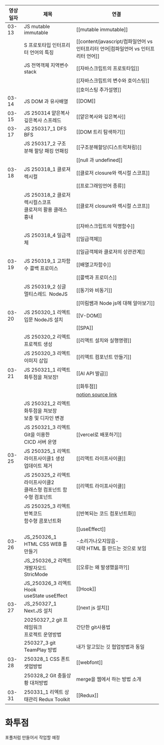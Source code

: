 
| 영상일자  | 제목                                             | 연결                                                                                                                                                                                     |
| ----- | ---------------------------------------------- | -------------------------------------------------------------------------------------------------------------------------------------------------------------------------------------- |
| 03-13 | JS mutable immutable                           | [[mutable immutable]]                                                                                                                                                                  |
|       | S 프로토타입 인터프리터 언어의 특징                           | [[content/javascript/컴파일언어 vs 인터프리터 언어\|컴파일언어 vs 인터프리터 언어]]                                                                                                                            |
|       | JS 전역객체 지역변수 stack                             | [[자바스크립트의 프로토타입]]                                                                                                                                                                      |
|       |                                                | [[자바스크립트의 변수와 호이스팅]]                                                                                                                                                                   |
|       |                                                | [[호이스팅 추가설명]]                                                                                                                                                                          |
| 03-14 | JS DOM 과 유사배열                                  | [[DOM]]                                                                                                                                                                                |
| 03-15 | JS 250314 얕은복사 깊은복사 스프레드                       | [[얕은복사와 깊은복사]]                                                                                                                                                                         |
| 03-17 | JS 250317_1 DFS BFS                            | [[DOM 트리 탐색하기]]                                                                                                                                                                        |
|       | JS 250317_2 구조 분해 할당 패킹 언패킹                    | [[구조분해할당(디스트럭쳐링)]]                                                                                                                                                                     |
|       |                                                | [[null 과 undefined]]                                                                                                                                                                   |
| 03-18 | JS 250318_1 클로져 렉시컬                            | [[클로저 closure와 렉시컬 스코프]]                                                                                                                                                               |
|       |                                                | [[프로그래밍언어 종류]]                                                                                                                                                                         |
|       | JS 250318_2 클로저 렉시컬스코프 <br>클로저의 활용 클래스 흉내      | [[클로저 closure와 렉시컬 스코프]]                                                                                                                                                               |
|       |                                                | [[자바스크립트의 익명함수]]                                                                                                                                                                       |
|       | JS 250318_4 일급객체                               | [[일급객체]]                                                                                                                                                                               |
|       |                                                | [[일급객체와 클로저의 상관관계]]                                                                                                                                                                    |
| 03-19 | JS 250319_1 고차함수 콜백 프로미스                       | [[배열고차함수]]                                                                                                                                                                             |
|       |                                                | [[콜백과 프로미스]]                                                                                                                                                                           |
|       | JS 250319_2 싱글 멀티스레드  NodeJS                   | [[동기와 비동기]]                                                                                                                                                                            |
|       |                                                | [[미림쌤과 Node js에 대해 알아보기]]                                                                                                                                                              |
| 03-20 | JS 250320_1 리엑트 입문 NodeJS 설치        | [[V-DOM]]                                                                                                                                                                              |
|       |                                                | [[SPA]]                                                                                                                                                                                |
|       | JS 250320_2 리엑트 프로젝트 생성                    | [[리액트 설치와 실행명령]]                                                                                                                                                                       |
|       | JS 250320_3 리엑트 이미지 삽입                         | [[리액트 컴포넌트 만들기]]                                                                                                                                                                       |
| 03-21 | JS 250321_1 리액트 화투점을 쳐보장!                      | [[AI API 발급]]                                                                                                                                                                          |
|       |                                                | [[화투점]]                                                                                                                                                                                |
|       |                                                | [notion source link]([https://caramel-pine-008.notion.site/2-191c7daa290d80c28252e3b3d3e7b6e4?pvs=74](https://caramel-pine-008.notion.site/2-191c7daa290d80c28252e3b3d3e7b6e4?pvs=74)) |
|       | JS 250321_2 리엑트 화투점을 쳐보장<br>보충 및 디자인 변경        |                                                                                                                                                                                        |
|       | JS 250321_3 리엑트 Git을 이용한<br>CICD 서버 운영         | [[vercel로 배포하기]]                                                                                                                                                                       |
| 03-25 | JS 250325_1 리엑트 라이프사이클1 생성<br>업데이트 제거          | [[리액트 라이프사이클]]                                                                                                                                                                         |
|       | JS 250325_2 리엑트 라이프사이클2 <br>클래스형 컴포넌트 함수형 컴포넌트 | [[리액트 라이프사이클]]                                                                                                                                                                         |
|       | JS 250325_3 리엑트 반복코드 <br>함수형 콤포넌트화             | [[반복되는 코드 컴포넌트화]]                                                                                                                                                                      |
|       |                                                | [[useEffect]]                                                                                                                                                                          |
| 03-26 | JS_250326_1 HTML CSS WEB 틀 만들기                 | -소리가나오지않음-<br>대략 HTML 틀 만드는 것으로 보임                                                                                                                                                     |
|       | JS_250326_2 리엑트 개발자모드 <br>StricMode            | [[오류는 왜 발생했을까?]]                                                                                                                                                                       |
|       | JS_250326_3 리엑트 Hook <br>useState useEffect    | [[Hook]]                                                                                                                                                                               |
| 03-27 | JS_250327_1 Next.JS 설치                         | [[next js 설치]]                                                                                                                                                                         |
|       | 20250327_2 git 프레임워크 <br>프로젝트 운영방법             | 간단한 git사용법                                                                                                                                                                             |
|       | 250327_3 git TeamPlay 방법                       | 내가 알고있는 깃 협업방법과 동일                                                                                                                                                                     |
| 03-28 | 250328_1 CSS 폰트 셋업방법                           | [[webfont]]                                                                                                                                                                            |
|       | 250328_2 Git  충돌상황 대처방법                        | merge을 웹에서 하는 방법 소개                                                                                                                                                                    |
| 03-31 | 250331_1 리엑트 상태관리 Redux Toolkit                | [[Redux]]                                                                                                                                                                              |

# 화투점

포폴처럼 만들어서 작업할 예정